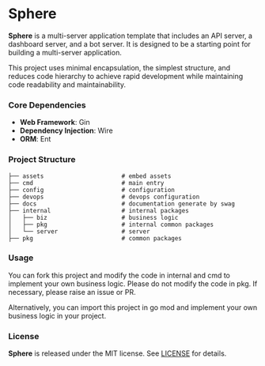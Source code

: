 # Sphere

**Sphere** is a multi-server application template that includes an API server, a dashboard server, and a bot server. It is designed to be a starting point for building a multi-server application.

This project uses minimal encapsulation, the simplest structure, and reduces code hierarchy to achieve rapid development while maintaining code readability and maintainability.

### Core Dependencies

- **Web Framework**: Gin
- **Dependency Injection**: Wire
- **ORM**: Ent

### Project Structure

```
├── assets                      # embed assets
├── cmd                         # main entry
├── config                      # configuration
├── devops                      # devops configuration
├── docs                        # documentation generate by swag
├── internal                    # internal packages
│   ├── biz                     # business logic
│   ├── pkg                     # internal common packages
│   └── server                  # server
├── pkg                         # common packages
```
### Usage

You can fork this project and modify the code in internal and cmd to implement your own business logic. Please do not modify the code in pkg. If necessary, please raise an issue or PR.

Alternatively, you can import this project in go mod and implement your own business logic in your project.

### License

**Sphere**  is released under the MIT license. See [LICENSE](LICENSE) for details.
